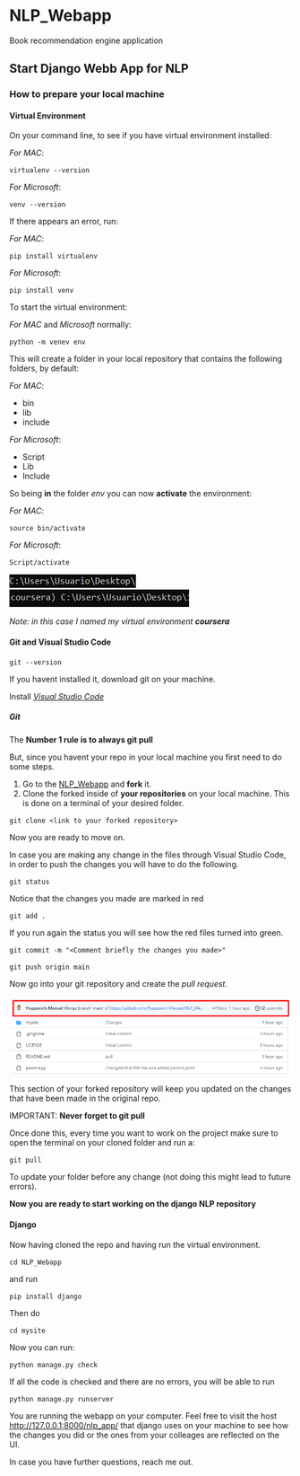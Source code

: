 # NLP_Webapp
Book recommendation engine application


## Start Django Webb App for NLP

### How to prepare your local machine

#### Virtual Environment

On your command line, to see if you have virtual environment installed:

_For MAC_:
```command
virtualenv --version
```
_For Microsoft_:
```command
venv --version
```

If there appears an error, run:

_For MAC_:
```command
pip install virtualenv
```

_For Microsoft_:
```command
pip install venv
```

To start the virtual environment:

_For MAC_ and _Microsoft_ normally:

```command
python -m venev env
```
This will create a folder in your local repository that contains the following folders, by default:

_For MAC_:
* bin
* lib
* include

_For Microsoft_:
* Script
* Lib
* Include

So being **in** the folder _env_ you can now **activate** the environment:

_For MAC_:
```command
source bin/activate
```

_For Microsoft_:
```command
Script/activate
```

<img src ="https://github.com/Hupperich-Manuel/NLP_Webapp/blob/main/img/Screenshot_1.png"/>
<img src ="https://github.com/Hupperich-Manuel/NLP_Webapp/blob/main/img/Screenshot_2.png"/>

_Note: in this case I named my virtual environment **coursera**_

#### Git and Visual Studio Code

```command
git --version
```

If you havent installed it, download git on your machine.

Install [_Visual Studio Code_](https://code.visualstudio.com/download)

##### Git

The **Number 1 rule is to always git pull**

But, since you havent your repo in your local machine you first need to do some steps.

1. Go to the [NLP_Webapp](https://github.com/Hupperich-Manuel/NLP_Webapp) and **fork** it.
2. Clone the forked inside of **your repositories** on your local machine. This is done on a terminal of your desired folder.

```command
git clone <link to your forked repository>
````

Now you are ready to move on.

In case you are making any change in the files through Visual Studio Code, in order to push the changes you will have to do the following.

```command
git status
````
Notice that the changes you made are marked in red

```command
git add .
```
If you run again the status you will see how the red files turned into green.

```command
git commit -m "<Comment briefly the changes you made>"
```

```command
git push origin main
```

Now go into your git repository and create the _pull request_.

<img src ="https://github.com/Hupperich-Manuel/NLP_Webapp/blob/main/img/Screenshot_3.png"/>


This section of your forked repository will keep you updated on the changes that have been made in the original repo.

IMPORTANT: **Never forget to git pull**

Once done this, every time you want to work on the project make sure to open the terminal on your cloned folder and run a:
```command
git pull
```
To update your folder before any change (not doing this might lead to future errors).

**Now you are ready to start working on the django NLP repository**


#### Django

Now having cloned the repo and having run the virtual environment.

```command
cd NLP_Webapp
```
and run

```command
pip install django
```
Then do 

```command
cd mysite
```
Now you can run:
```command
python manage.py check
```
If all the code is checked and there are no errors, you will be able to run

```command
python manage.py runserver
```

You are running the webapp on your computer. Feel free to visit the host http://127.0.0.1:8000/nlp_app/ that django uses on your machine to see how the changes you did or the ones from your colleages are reflected on the UI.


In case you have further questions, reach me out.
